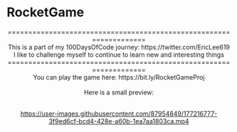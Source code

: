 # RocketGame
<div  align = "center">
===================================================================
</br>
This is a part of my 100DaysOfCode journey: https://twitter.com/EricLee619
</br>
I like to challenge myself to continue to learn new and interesting things
===================================================================
</div>



<div  align = "center">
You can play the game here: https://bit.ly/RocketGameProj
</br>
</br>
Here is a small preview:
</br>
</br>

https://user-images.githubusercontent.com/87954849/177216777-3f9ed6cf-bcd4-428e-a60b-1ea7aa1803ca.mp4

</div>
